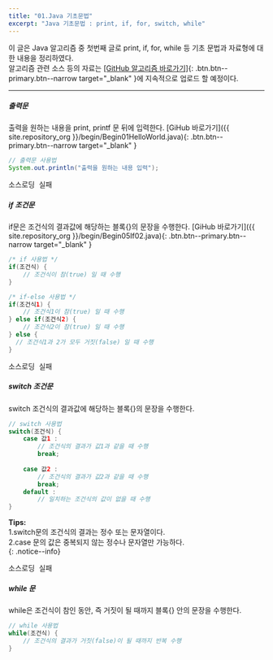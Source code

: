 ```yaml
---
title: "01.Java 기초문법"
excerpt: "Java 기초문법 : print, if, for, switch, while"
---
```


이 글은 Java 알고리즘 중 첫번째 글로 print, if, for, while 등 기초 문법과 자료형에 대한 내용을 정리하였다.  
알고리즘 관련 소스 등의 자료는
[[GitHub 알고리즘 바로가기]](https://github.com/onda2me/algorithm){: .btn.btn--primary.btn--narrow target="_blank" }에 지속적으로 업로드 할 예정이다.

---

##### 출력문
출력을 원하는 내용을 print, printf 문 뒤에 입력한다. [GiHub 바로가기]({{ site.repository_org }}/begin/Begin01HelloWorld.java){: .btn.btn--primary.btn--narrow target="_blank" }


```java
// 출력문 사용법
System.out.println("출력을 원하는 내용 입력");
```
<pre id="show1" class="show-json-from-git">소스로딩 실패</pre>
<script>showJsonFromGit('{{ site.repository_raw }}/begin/Begin01HelloWorld.java', 'show1', '300px');</script>

##### if 조건문
if문은 조건식의 결과값에 해당하는 블록{}의 문장을 수행한다. [GiHub 바로가기]({{ site.repository_org }}/begin/Begin05If02.java){: .btn.btn--primary.btn--narrow target="_blank" }

```java
/* if 사용법 */
if(조건식) {
    // 조건식이 참(true) 일 때 수행
}

/* if-else 사용법 */
if(조건식1) {
    // 조건식1이 참(true) 일 때 수행
} else if(조건식2) {
    // 조건식2이 참(true) 일 때 수행
} else {
  // 조건식1과 2가 모두 거짓(false) 일 때 수행
}
```
<pre id="show2" class="show-json-from-git">소스로딩 실패</pre>
<script>showJsonFromGit('{{ site.repository_raw }}/begin/Begin05If02.java', 'show2');</script>

##### switch 조건문
switch 조건식의 결과값에 해당하는 블록{}의 문장을 수행한다.

```java
// switch 사용법
switch(조건식) {
    case 값1 :
        // 조건식의 결과가 값1과 같을 때 수행
        break;
    
    case 값2 :
        // 조건식의 결과가 값2과 같을 때 수행
        break;
    default :
        // 일치하는 조건식의 값이 없을 때 수행
}
```

**Tips:**  
1.switch문의 조건식의 결과는 정수 또는 문자열이다.  
2.case 문의 값은 중복되지 않는 정수나 문자열만 가능하다.  
{: .notice--info}

<pre id="show3" class="show-json-from-git">소스로딩 실패</pre>
<script>showJsonFromGit('{{ site.repository_raw }}/begin/Begin08Switch.java', 'show3');</script>

##### while 문
while은 조건식이 참인 동안, 즉 거짓이 될 때까지 블록{} 안의 문장을 수행한다.

```java
// while 사용법
while(조건식) {
    // 조건식의 결과가 거짓(false)이 될 때까지 반복 수행
}
```